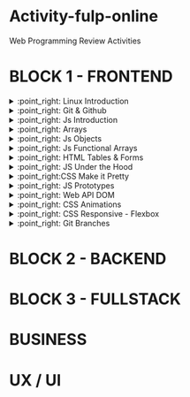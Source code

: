 # Activity-fulp-online
Web Programming Review Activities

# BLOCK 1 - FRONTEND
 <details>
<summary>:point_right: Linux Introduction  </summary>
  </details>
   
  <details>
<summary>:point_right: Git & Github </summary>
    
# Git and GitHub Intro Lab

## Introduction

> ***Note:*** _This can be a pair programming activity or done independently._

Let's apply what we've learned from class to share and update each other's code.  With a partner, you're going going to alternate between who 'drives' and who 'navigates' while following the requirements under "Exercise" below. The goal will be to create a project, have a partner fork, clone, and edit the project, submit the changes as a pull request, and then have the changes merged.

Be sure to look at the previous lesson for notes and helpful hints.

## Exercise

Partners will be referred to as partner1 and partner2.

### Part 1

**With partner1 driving:**

- create a repository in github
- clone the repository in your computer using `git clone`

- create a folder called `git-and-github-practice` inside

- within that folder create the following files `index.html`, `style.css`, and `scripts.js`
  - 'cd git-and-github-practice'
- copy and paste the code from the [starter-code](starter-code) from the `index.html` and `style.css` into your own
- add `// JavaScript to be added` to your `scripts.js` file and link it in your HTML File
- commit your changes, and push to GitHub


**With partner2 driving, from their computer:**

- get your partners link to the GitHub repository and fork and clone it
- open the project and edit the `scripts.js` file adding some funny message
- commit your changes and submit a pull request back to partner1

**With partner1 driving:**

- merge the pull request from the GitHub interface


### Part 2

**With partner2 driving**:
- create a repository in github
- clone the repository in your computer using `git clone`

- create a folder called `git-and-github-practice` inside
-  within that folder create the following files `index.html`, `style.css`, and `script.js`
-  copy and paste the code from the merged pull request files (of your partners `git-and-github-practice` project) from each of the appropriate files to your own
- commit your changes, and push to GitHub
> Note: Partner2 should now have the solution from Part 1 locally

**With partner1 driving:**

- get your partner's link to the new GitHub repository - fork and clone it
- open the project and make sure to thank your partner editing the `script.js` file
- commit your changes and submit a pull request back to partner2


**With partner2 driving:**

- merge the pull request from the GitHub interface

**Bonus**:

- use the [syncing a fork](https://help.github.com/articles/syncing-a-fork/) documentation to update partner2's local version of `git-and-github-practice` without copying and pasting any code
- push the updated local copy to GitHub


#### Starter code

We've given you the HTML/CSS needed to get going in the [starter-code](starter-code).

#### Deliverable

You should have two separate GitHub repositories that have merged pull requests.

## How to Submit

This lab will be checked in class

## Additional Resources

- [Git documentation](https://git-scm.com/documentation)
- [Forking on github](https://help.github.com/articles/fork-a-repo/)
- [Syncing a fork](https://help.github.com/articles/syncing-a-fork/)
   </details>
   
  <details>
<summary>:point_right: Js Introduction </summary>

# JS INTRODUCTION

## Introduction

> ***Note:*** _This can be a pair programming activity or done independently._

Welcome to your first JavaScript lab. This lab will help you practice some of the fundamentals of JavaScript, such as numbers, strings, conditionals & loops!

## Initial Setup

#### Local Setup
- Create a `~/code` folder (inside your home folder)
- Inside that folder, create a `labs` folder  (ie. `~/code/labs`)

#### Fork The Repository
- Now go to github and click the `fork button` to create a copy of this repository in your personal account

#### Clone To Local
- Go to your fork: `https://github.com/<your_github_id>/LAB-103-js-introduction`
- Click the `clone or download` button, select the `SSH` option and copy the git link into your clipboard
- In terminator under the directory `~/code/labs` enter:
```
$ git clone https://github.com/<your_github_id>/LAB-103-js-introduction.git
```

- Then enter the repository you cloned: `$ cd LAB-103-js-introduction`
- Open the current folder in Visual Studio: `$ code .`

## Exercise

You have 3 iterations to do today. Each iteration is within a folder `iterations` that contains two files: `index.html` and `script.js`.

The HTML file simply loads the JavaScript file where you will code your solution code.

```html
<!DOCTYPE html>
<html>
  <body>
    <script src="script.js"></script>
  </body>
</html>
```

Your `script.js` Javascript file contains a sample code that you will have to modify. It showcases the use of the [prompt](https://developer.mozilla.org/en-US/docs/Web/API/Window/prompt) method, that allows you to read a value from a window.

```js
// Your Solution code goes here

var test = window.prompt("type something here")
console.log(test)
```

To test that it works, click on the Live Server button that is located on the bottom-right corner of VSCode:

And then open your [Google Chrome Developer Tools](https://developers.google.com/web/tools/chrome-devtools/) to see the `console.log` output.

Try it out and when you have checked that it works, you can delete the provided code in `script.js`

#### Iteration 1: Basic Input/Output & Conditionals

1. Create a prompt that asks for the name of a driver and stores it into a variable `driver`.
1. Create a prompt that asks for the name of a pilot and stores it into a variable `pilot`.
1. Print `The driver's name is XXXX`
1. Print `The pilot's name is YYYY`
1. Depending on which name is longer (where `XX` refers to the number of characters), print:
  - `The Driver has the longest name, it has XX characters` or
  - `Yo, Pilot got the longest name, it has XX characters` or
  - `Wow, you both got equally long names, XX characters!`

#### Iteration 2: String Loops
1. Print all the characters of the driver's name, separated by a space.
```
"m i c h a e l"
```

2. Print all the characters of the driver's name, separated by a dash and ending with an exclamation mark!
```
"m-i-c-h-a-e-l!"
```

3. Print all the characters of the pilot's name, in reverse order and [UpperCase](https://developer.mozilla.org/en-US/docs/Web/JavaScript/Reference/Global_Objects/String/toUpperCase)
```
"L E A H C I M"
```

#### Iteration 3: Number Conditionals & Loops

1. Write a loop that will print all the numbers from 1-20
1. Write a loop that will print all ODD the numbers smaller than 128 that are divisible by 3, but not divisible by 5.
1. Write a loop that will write all the [powers of 2](https://www.varsitytutors.com/hotmath/hotmath_help/topics/exponent-tables-and-patterns) from 2^1 (2) to 2^10 (1024)
```
2 ^ 1 = 2
2 ^ 2 = 4
...
2 ^ 10 = 1024
```

#### Iteration 4: Bonus Time!
Go to [lorem ipsum generator](https://loremipsum.io) and:

1. Generate 3 paragraphs. Store the text in a `lorem` variable
1. Make your program count the number of words in the `lorem`
1. Make your program count the number of times the Latin word `et` appears in `lorem`


## How to Submit
In iTerm under `~/code/labs/LAB-103-js-introduction` enter the following commands

```
git add .
git commit -m "done"
git push origin master
```

Send the link of your github repository through Slack
   </details>
   
  <details>
<summary>:point_right: Arrays </summary>
   </details>
   
  <details>
<summary>:point_right: Js Objects  </summary>
   </details>
   
  <details>
<summary>:point_right: Js Functional Arrays  </summary>
   </details>
   
  <details>
<summary>:point_right: HTML Tables & Forms  </summary>
   </details>
   
   <details>
<summary>:point_right: JS Under the Hood  </summary>
   </details>
   
   <details>
<summary>:point_right:CSS Make it Pretty </summary>
   </details>
   
   <details>
<summary>:point_right: JS Prototypes  </summary>
   </details>
   
   <details>
<summary>:point_right: Web API DOM  </summary>
   </details>
   
   <details>
<summary>:point_right: CSS Animations  </summary>
   </details>
   
   <details>
<summary>:point_right: CSS Responsive - Flexbox  </summary>
   </details>
   
   <details>
<summary>:point_right: Git Branches  </summary>
   </details>
   







# BLOCK 2 - BACKEND
# BLOCK 3 - FULLSTACK
# BUSINESS
# UX / UI
